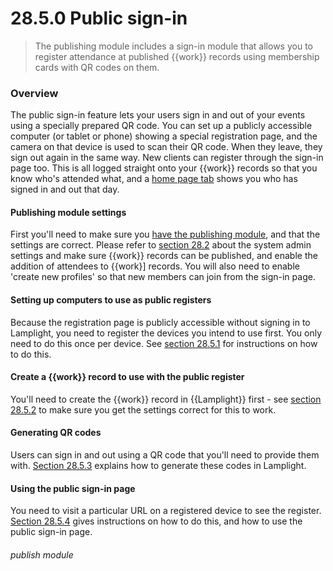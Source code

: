 # 28.5.0 Public sign-in

> The publishing module includes a sign-in module that allows you to register attendance at published {{work}} records using membership cards with QR codes on them.

### Overview

The public sign-in feature lets your users sign in and out of your events using a specially prepared QR code. You can
set up a publicly accessible computer (or tablet or phone) showing a special registration page, and the camera on that
device is used to scan their QR code. When they leave, they sign out again in the same way. New clients can register
through the sign-in page too. This is all logged straight onto your {{work}} records so that you know who's attended
what, and a [home page tab](/help/index/p/28/5.5) shows you who has signed in and out that day.

#### Publishing module settings

First you'll need to make sure you [have the publishing module](/help/index/p/16.20), and that the settings are correct.
Please refer to [section 28.2](/help/index/p/28.2) about the system admin settings and make sure {{work}} records can be
published, and enable the addition of attendees to {{work}] records. You will also need to enable 'create new profiles'
so that new members can join from the sign-in page.

#### Setting up computers to use as public registers

Because the registration page is publicly accessible without signing in to Lamplight, you need to register the devices
you intend to use first. You only need to do this once per device. See [section 28.5.1](/help/index/p/28.5.1) for
instructions on how to do this.

#### Create a {{work}} record to use with the public register

You'll need to create the {{work}} record in {{Lamplight}} first - see [section 28.5.2](/help/index/p/28.5.2) to make
sure you get the settings correct for this to work.

#### Generating QR codes

Users can sign in and out using a QR code that you'll need to provide them with.  [Section 28.5.3](/help/index/p/28.5.3)
explains how to generate these codes in Lamplight.

#### Using the public sign-in page

You need to visit a particular URL on a registered device to see the register.  [Section 28.5.4](/help/index/p/28.5.4)
gives instructions on how to do this, and how to use the public sign-in page.

###### publish module

